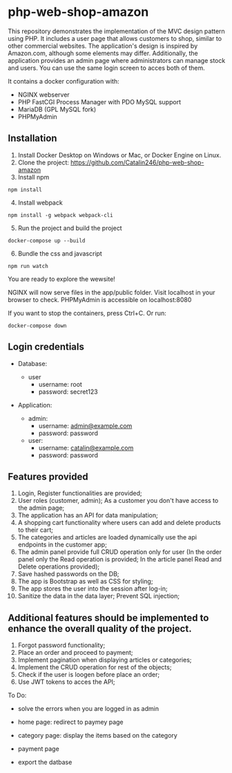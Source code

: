 # php-web-shop-amazon

This repository demonstrates the implementation of the MVC design pattern using PHP. It includes a user page that allows customers to shop, similar to other commercial websites. The application's design is inspired by Amazon.com, although some elements may differ. Additionally, the application provides an admin page where administrators can manage stock and users. You can use the same login screen to acces both of them.

It contains a docker configuration with:

- NGINX webserver
- PHP FastCGI Process Manager with PDO MySQL support
- MariaDB (GPL MySQL fork)
- PHPMyAdmin

## Installation

1. Install Docker Desktop on Windows or Mac, or Docker Engine on Linux.
2. Clone the project: https://github.com/Catalin246/php-web-shop-amazon
3. Install npm

`npm install`

4. Install webpack

`npm install -g webpack webpack-cli`

5. Run the project and build the project

`docker-compose up --build`

6. Bundle the css and javascript

`npm run watch`

You are ready to explore the wewsite!

NGINX will now serve files in the app/public folder. Visit localhost in your browser to check.
PHPMyAdmin is accessible on localhost:8080

If you want to stop the containers, press Ctrl+C.
Or run:

`docker-compose down`

## Login credentials

- Database:

  - user
    - username: root
    - password: secret123

- Application:

  - admin:
    - username: admin@example.com
    - password: password
  - user:
    - username: catalin@example.com
    - password: password

## Features provided

1. Login, Register functionalities are provided;
2. User roles (customer, admin); As a customer you don't have access to the admin page;
3. The application has an API for data manipulation;
4. A shopping cart functionality where users can add and delete products to their cart;
5. The categories and articles are loaded dynamically use the api endpoints in the customer app;
6. The admin panel provide full CRUD operation only for user (In the order panel only the Read operation is provided; In the article panel Read and Delete operations provided);
7. Save hashed passwords on the DB;
8. The app is Bootstrap as well as CSS for styling;
9. The app stores the user into the session after log-in;
10. Sanitize the data in the data layer; Prevent SQL injection;

## Additional features should be implemented to enhance the overall quality of the project.

1. Forgot password functionality;
2. Place an order and proceed to payment;
3. Implement pagination when displaying articles or categories;
4. Implement the CRUD operation for rest of the objects;
5. Check if the user is loogen before place an order;
6. Use JWT tokens to acces the API;

To Do: 

- solve the errors when you are logged in as admin
- home page: redirect to paymey page
- category page: display the items based on the category
- payment page

- export the datbase
